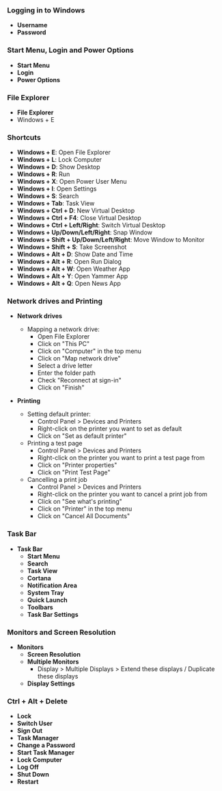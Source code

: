 ### Logging in to Windows

- **Username**
- **Password**

### Start Menu, Login and Power Options

- **Start Menu**
- **Login**
- **Power Options**

### File Explorer

- **File Explorer**
- Windows + E

### Shortcuts

- **Windows + E**: Open File Explorer
- **Windows + L**: Lock Computer
- **Windows + D**: Show Desktop
- **Windows + R**: Run
- **Windows + X**: Open Power User Menu
- **Windows + I**: Open Settings    
- **Windows + S**: Search
- **Windows + Tab**: Task View
- **Windows + Ctrl + D**: New Virtual Desktop
- **Windows + Ctrl + F4**: Close Virtual Desktop
- **Windows + Ctrl + Left/Right**: Switch Virtual Desktop
- **Windows + Up/Down/Left/Right**: Snap Window
- **Windows + Shift + Up/Down/Left/Right**: Move Window to Monitor
- **Windows + Shift + S**: Take Screenshot
- **Windows + Alt + D**: Show Date and Time
- **Windows + Alt + R**: Open Run Dialog
- **Windows + Alt + W**: Open Weather App
- **Windows + Alt + Y**: Open Yammer App
- **Windows + Alt + Q**: Open News App

### Network drives and Printing

- **Network drives** 
    - Mapping a network drive:
        - Open File Explorer
        - Click on "This PC"
        - Click on "Computer" in the top menu
        - Click on "Map network drive"
        - Select a drive letter
        - Enter the folder path
        - Check "Reconnect at sign-in"
        - Click on "Finish"
- **Printing** 

    - Setting default printer:
        - Control Panel > Devices and Printers
        - Right-click on the printer you want to set as default
        - Click on "Set as default printer"
    - Printing a test page
        - Control Panel > Devices and Printers
        - Right-click on the printer you want to print a test page from
        - Click on "Printer properties"
        - Click on "Print Test Page"
    - Cancelling a print job
        - Control Panel > Devices and Printers
        - Right-click on the printer you want to cancel a print job from
        - Click on "See what's printing"
        - Click on "Printer" in the top menu
        - Click on "Cancel All Documents"

### Task Bar

- **Task Bar**
    - **Start Menu**
    - **Search**
    - **Task View**
    - **Cortana**
    - **Notification Area**
    - **System Tray**
    - **Quick Launch**
    - **Toolbars**
    - **Task Bar Settings**

### Monitors and Screen Resolution

- **Monitors**
    - **Screen Resolution**
    - **Multiple Monitors**
        - Display > Multiple Displays > Extend these displays / Duplicate these displays
    - **Display Settings**

### Ctrl + Alt + Delete

- **Lock**
- **Switch User**
- **Sign Out**
- **Task Manager**
- **Change a Password**
- **Start Task Manager**
- **Lock Computer**
- **Log Off**
- **Shut Down**
- **Restart**